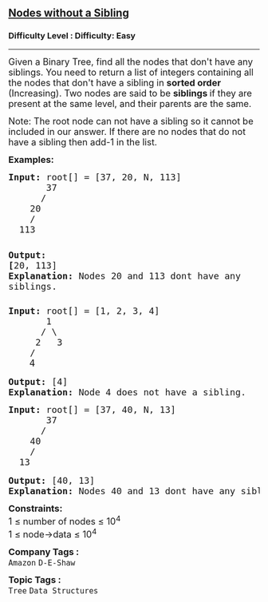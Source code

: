 <h2><a href="https://www.geeksforgeeks.org/problems/print-all-nodes-that-dont-have-sibling/1?page=12&sortBy=submissions">Nodes without a Sibling</a></h2><h3>Difficulty Level : Difficulty: Easy</h3><hr><div class="problems_problem_content__Xm_eO"><p><span style="font-size: 18px;">Given a Binary Tree, find all the nodes that don't have any siblings. You need to return a list of integers containing all the nodes that don't have a sibling in <strong>sorted order </strong>(Increasing). </span><span style="font-size: 18px;">Two nodes are said to be <strong>siblings </strong>if they are present at the same level, and their parents are the same.</span></p>
<p><span style="font-size: 18px;">Note: The root node can not have a sibling so it cannot be included in our answer. If there are no nodes that do not have a sibling then add-1 in the list.</span></p>
<p><span style="font-size: 18px;"><strong>Examples:</strong></span></p>
<pre><span style="font-size: 18px;"><strong>Input: </strong>root[] = [37, 20, N, 113]
       37
      /   
    20
    /     
  113 </span>

<span style="font-size: 18px;"><strong>Output: [</strong></span><span style="font-size: 18px;">20, 113]
<strong>Explanation: </strong>Nodes 20 and 113 dont have any siblings.</span></pre>
<pre><span style="font-size: 18px;"><strong>Input: </strong>root[] = [1, 2, 3, 4]
       1
      / \
     2   3<br>    /<br></span>     <span style="font-size: 14pt;">4</span>

<span style="font-size: 18px;"><strong>Output:</strong> [4]
<strong>Explanation: </strong>Node 4 does not have a sibling.<br></span></pre>
<pre><span style="font-size: 18px;"><strong>Input: </strong>root[] = [37, 40, N, 13]
       37
      /   
    40
    /     
  13 </span>

<span style="font-size: 18px;"><strong>Output: </strong>[4</span><span style="font-size: 18px;">0, 13]
<strong>Explanation: </strong>Nodes 40 and 13 dont have any siblings.</span></pre>
<p><span style="font-size: 18px;"><strong>Constraints:</strong><br>1 ≤ number of nodes ≤ 10<sup>4<br></sup>1 ≤ node-&gt;data ≤ 10<sup>4</sup><sup><br></sup></span></p></div><p><span style=font-size:18px><strong>Company Tags : </strong><br><code>Amazon</code>&nbsp;<code>D-E-Shaw</code>&nbsp;<br><p><span style=font-size:18px><strong>Topic Tags : </strong><br><code>Tree</code>&nbsp;<code>Data Structures</code>&nbsp;